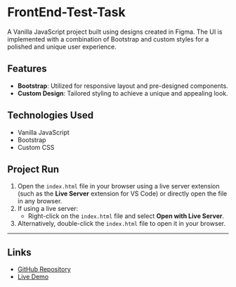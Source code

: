 # FrontEnd-Test-Task

A Vanilla JavaScript project built using designs created in Figma. The UI is implemented with a combination of Bootstrap and custom styles for a polished and unique user experience.

## Features

-   **Bootstrap**: Utilized for responsive layout and pre-designed components.
-   **Custom Design**: Tailored styling to achieve a unique and appealing look.

## Technologies Used

-   Vanilla JavaScript
-   Bootstrap
-   Custom CSS

## Project Run

1. Open the `index.html` file in your browser using a live server extension (such as the **Live Server** extension for VS Code) or directly open the file in any browser.
2. If using a live server:
    - Right-click on the `index.html` file and select **Open with Live Server**.
3. Alternatively, double-click the `index.html` file to open it in your browser.

---

## Links

-   [GitHub Repository](https://github.com/rifatanan/softnio-task-dec)
-   [Live Demo](https://softnio-task-javascript.vercel.app/)

